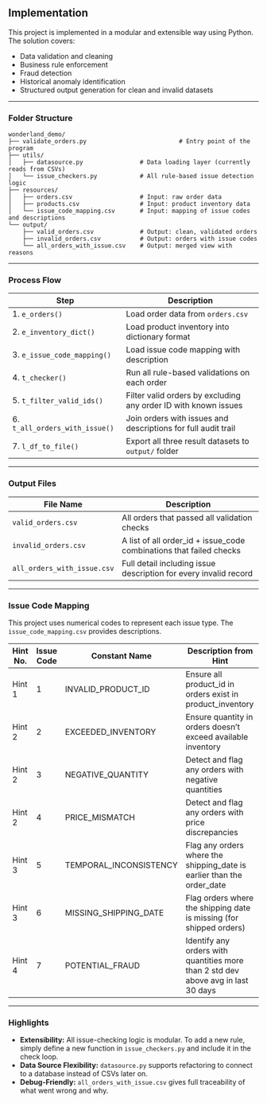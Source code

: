 
## Implementation

This project is implemented in a modular and extensible way using Python.
The solution covers:

- Data validation and cleaning
- Business rule enforcement
- Fraud detection
- Historical anomaly identification
- Structured output generation for clean and invalid datasets

---

### Folder Structure

```
wonderland_demo/
├── validate_orders.py                          # Entry point of the program
├── utils/
│   ├── datasource.py                # Data loading layer (currently reads from CSVs)
│   └── issue_checkers.py            # All rule-based issue detection logic
├── resources/
│   ├── orders.csv                   # Input: raw order data
│   ├── products.csv                 # Input: product inventory data
│   └── issue_code_mapping.csv       # Input: mapping of issue codes and descriptions
└── output/
    ├── valid_orders.csv             # Output: clean, validated orders
    ├── invalid_orders.csv           # Output: orders with issue codes
    └── all_orders_with_issue.csv    # Output: merged view with reasons
```

---

### Process Flow

| Step | Description |
|------|-------------|
| 1. `e_orders()` | Load order data from `orders.csv` |
| 2. `e_inventory_dict()` | Load product inventory into dictionary format |
| 3. `e_issue_code_mapping()` | Load issue code mapping with description |
| 4. `t_checker()` | Run all rule-based validations on each order |
| 5. `t_filter_valid_ids()` | Filter valid orders by excluding any order ID with known issues |
| 6. `t_all_orders_with_issue()` | Join orders with issues and descriptions for full audit trail |
| 7. `l_df_to_file()` | Export all three result datasets to `output/` folder |

---

### Output Files

| File Name | Description |
|-----------|-------------|
| `valid_orders.csv` | All orders that passed all validation checks |
| `invalid_orders.csv` | A list of all order_id + issue_code combinations that failed checks |
| `all_orders_with_issue.csv` | Full detail including issue description for every invalid record |

---

### Issue Code Mapping

This project uses numerical codes to represent each issue type. The `issue_code_mapping.csv` provides descriptions.

| Hint No. | Issue Code | Constant Name             | Description from Hint                                                                 |
|----------|------------|---------------------------|----------------------------------------------------------------------------------------|
| Hint 1   | 1          | INVALID_PRODUCT_ID        | Ensure all product_id in orders exist in product_inventory                             |
| Hint 2   | 2          | EXCEEDED_INVENTORY        | Ensure quantity in orders doesn’t exceed available inventory                           |
| Hint 2   | 3          | NEGATIVE_QUANTITY         | Detect and flag any orders with negative quantities                                     |
| Hint 2   | 4          | PRICE_MISMATCH            | Detect and flag any orders with price discrepancies                                     |
| Hint 3   | 5          | TEMPORAL_INCONSISTENCY    | Flag any orders where the shipping_date is earlier than the order_date                 |
| Hint 3   | 6          | MISSING_SHIPPING_DATE     | Flag orders where the shipping date is missing (for shipped orders)                    |
| Hint 4   | 7          | POTENTIAL_FRAUD           | Identify any orders with quantities more than 2 std dev above avg in last 30 days      |

---

### Highlights

- **Extensibility:** All issue-checking logic is modular. To add a new rule, simply define a new function in `issue_checkers.py` and include it in the check loop.
- **Data Source Flexibility:** `datasource.py` supports refactoring to connect to a database instead of CSVs later on.
- **Debug-Friendly:** `all_orders_with_issue.csv` gives full traceability of what went wrong and why.
